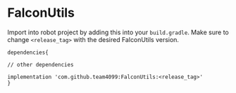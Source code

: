 # FalconUtils

Import into  robot project by adding this into your `build.gradle`. Make sure to change `<release_tag>` with the desired FalconUtils version.
```
dependencies{

// other dependencies

implementation 'com.github.team4099:FalconUtils:<release_tag>'
}
```
